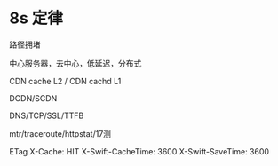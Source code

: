 # 8s 定律

路径拥堵

中心服务器，去中心，低延迟，分布式

CDN cache L2 / CDN cachd L1

DCDN/SCDN

DNS/TCP/SSL/TTFB

mtr/traceroute/httpstat/17测

ETag
X-Cache: HIT
X-Swift-CacheTime: 3600
X-Swift-SaveTime: 3600

